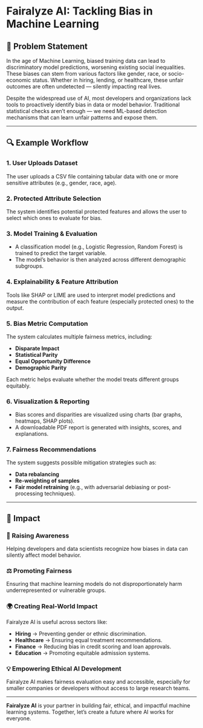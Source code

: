 # Fairalyze AI: Tackling Bias in Machine Learning

## 🧩 Problem Statement

In the age of Machine Learning, biased training data can lead to discriminatory model predictions, worsening existing social inequalities. These biases can stem from various factors like gender, race, or socio-economic status. Whether in hiring, lending, or healthcare, these unfair outcomes are often undetected — silently impacting real lives.

Despite the widespread use of AI, most developers and organizations lack tools to proactively identify bias in data or model behavior. Traditional statistical checks aren’t enough — we need ML-based detection mechanisms that can learn unfair patterns and expose them.

---

## 🔍 Example Workflow

### 1. User Uploads Dataset
The user uploads a CSV file containing tabular data with one or more sensitive attributes (e.g., gender, race, age).

### 2. Protected Attribute Selection
The system identifies potential protected features and allows the user to select which ones to evaluate for bias.

### 3. Model Training & Evaluation
- A classification model (e.g., Logistic Regression, Random Forest) is trained to predict the target variable.
- The model’s behavior is then analyzed across different demographic subgroups.

### 4. Explainability & Feature Attribution
Tools like SHAP or LIME are used to interpret model predictions and measure the contribution of each feature (especially protected ones) to the output.

### 5. Bias Metric Computation
The system calculates multiple fairness metrics, including:
- **Disparate Impact**
- **Statistical Parity**
- **Equal Opportunity Difference**
- **Demographic Parity**

Each metric helps evaluate whether the model treats different groups equitably.

### 6. Visualization & Reporting
- Bias scores and disparities are visualized using charts (bar graphs, heatmaps, SHAP plots).
- A downloadable PDF report is generated with insights, scores, and explanations.

### 7. Fairness Recommendations
The system suggests possible mitigation strategies such as:
- **Data rebalancing**
- **Re-weighting of samples**
- **Fair model retraining** (e.g., with adversarial debiasing or post-processing techniques).

---

## 🎯 Impact

### 🧠 Raising Awareness
Helping developers and data scientists recognize how biases in data can silently affect model behavior.

### ⚖️ Promoting Fairness
Ensuring that machine learning models do not disproportionately harm underrepresented or vulnerable groups.

### 🌍 Creating Real-World Impact  
Fairalyze AI is useful across sectors like:  
- **Hiring** → Preventing gender or ethnic discrimination.  
- **Healthcare** → Ensuring equal treatment recommendations.  
- **Finance** → Reducing bias in credit scoring and loan approvals.  
- **Education** → Promoting equitable admission systems.  

### 💡 Empowering Ethical AI Development  
Fairalyze AI makes fairness evaluation easy and accessible, especially for smaller companies or developers without access to large research teams.  

---

**Fairalyze AI** is your partner in building fair, ethical, and impactful machine learning systems. Together, let’s create a future where AI works for everyone.
